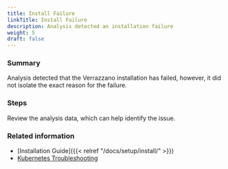 ```yaml
---
title: Install Failure
linkTitle: Install Failure
description: Analysis detected an installation failure
weight: 5
draft: false
---
```


### Summary
Analysis detected that the Verrazzano installation has failed, however, it did not isolate the exact reason for the failure.

### Steps

Review the analysis data, which can help identify the issue.

### Related information
* [Installation Guide]({{< relref "/docs/setup/install/" >}})
* [Kubernetes Troubleshooting](https://kubernetes.io/docs/tasks/debug/)
